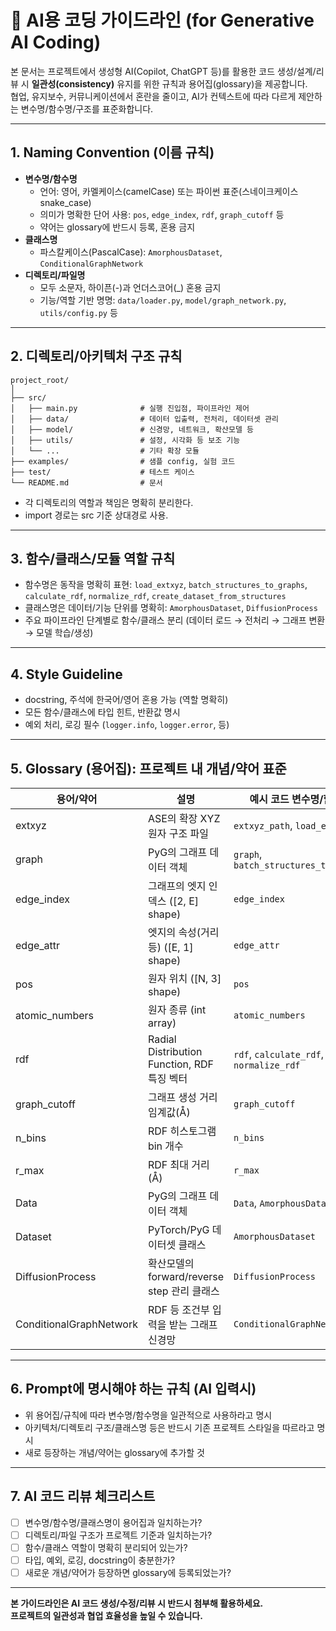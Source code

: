# 📐 AI용 코딩 가이드라인 (for Generative AI Coding)

본 문서는 프로젝트에서 생성형 AI(Copilot, ChatGPT 등)를 활용한 코드 생성/설계/리뷰 시 **일관성(consistency)** 유지를 위한 규칙과 용어집(glossary)을 제공합니다.  
협업, 유지보수, 커뮤니케이션에서 혼란을 줄이고, AI가 컨텍스트에 따라 다르게 제안하는 변수명/함수명/구조를 표준화합니다.

---

## 1. **Naming Convention (이름 규칙)**

- **변수명/함수명**
  - 언어: 영어, 카멜케이스(camelCase) 또는 파이썬 표준(스네이크케이스 snake_case)
  - 의미가 명확한 단어 사용: `pos`, `edge_index`, `rdf`, `graph_cutoff` 등
  - 약어는 glossary에 반드시 등록, 혼용 금지
- **클래스명**
  - 파스칼케이스(PascalCase): `AmorphousDataset`, `ConditionalGraphNetwork`
- **디렉토리/파일명**
  - 모두 소문자, 하이픈(-)과 언더스코어(_) 혼용 금지
  - 기능/역할 기반 명명: `data/loader.py`, `model/graph_network.py`, `utils/config.py` 등

---

## 2. **디렉토리/아키텍처 구조 규칙**

```
project_root/
│
├── src/
│   ├── main.py              # 실행 진입점, 파이프라인 제어
│   ├── data/                # 데이터 입출력, 전처리, 데이터셋 관리
│   ├── model/               # 신경망, 네트워크, 확산모델 등
│   ├── utils/               # 설정, 시각화 등 보조 기능
│   └── ...                  # 기타 확장 모듈
├── examples/                # 샘플 config, 실험 코드
├── test/                    # 테스트 케이스
└── README.md                # 문서
```
- 각 디렉토리의 역할과 책임은 명확히 분리한다.
- import 경로는 src 기준 상대경로 사용.

---

## 3. **함수/클래스/모듈 역할 규칙**

- 함수명은 동작을 명확히 표현: `load_extxyz`, `batch_structures_to_graphs`, `calculate_rdf`, `normalize_rdf`, `create_dataset_from_structures`
- 클래스명은 데이터/기능 단위를 명확히: `AmorphousDataset`, `DiffusionProcess`
- 주요 파이프라인 단계별로 함수/클래스 분리 (데이터 로드 → 전처리 → 그래프 변환 → 모델 학습/생성)

---

## 4. **Style Guideline**

- docstring, 주석에 한국어/영어 혼용 가능 (역할 명확히)
- 모든 함수/클래스에 타입 힌트, 반환값 명시
- 예외 처리, 로깅 필수 (`logger.info`, `logger.error`, 등)

---

## 5. **Glossary (용어집): 프로젝트 내 개념/약어 표준**

| 용어/약어         | 설명                                         | 예시 코드 변수명/함수명           |
|-------------------|----------------------------------------------|-----------------------------------|
| extxyz            | ASE의 확장 XYZ 원자 구조 파일                 | `extxyz_path`, `load_extxyz`      |
| graph             | PyG의 그래프 데이터 객체                     | `graph`, `batch_structures_to_graphs` |
| edge_index        | 그래프의 엣지 인덱스 ([2, E] shape)           | `edge_index`                      |
| edge_attr         | 엣지의 속성(거리 등) ([E, 1] shape)           | `edge_attr`                       |
| pos               | 원자 위치 ([N, 3] shape)                     | `pos`                             |
| atomic_numbers    | 원자 종류 (int array)                        | `atomic_numbers`                  |
| rdf               | Radial Distribution Function, RDF 특징 벡터   | `rdf`, `calculate_rdf`, `normalize_rdf` |
| graph_cutoff      | 그래프 생성 거리 임계값(Å)                    | `graph_cutoff`                    |
| n_bins            | RDF 히스토그램 bin 개수                       | `n_bins`                          |
| r_max             | RDF 최대 거리(Å)                              | `r_max`                           |
| Data              | PyG의 그래프 데이터 객체                      | `Data`, `AmorphousDataset`        |
| Dataset           | PyTorch/PyG 데이터셋 클래스                   | `AmorphousDataset`                |
| DiffusionProcess  | 확산모델의 forward/reverse step 관리 클래스   | `DiffusionProcess`                |
| ConditionalGraphNetwork | RDF 등 조건부 입력을 받는 그래프 신경망 | `ConditionalGraphNetwork`         |

---

## 6. **Prompt에 명시해야 하는 규칙 (AI 입력시)**

- 위 용어집/규칙에 따라 변수명/함수명을 일관적으로 사용하라고 명시
- 아키텍처/디렉토리 구조/클래스명 등은 반드시 기존 프로젝트 스타일을 따르라고 명시
- 새로 등장하는 개념/약어는 glossary에 추가할 것

---

## 7. **AI 코드 리뷰 체크리스트**

- [ ] 변수명/함수명/클래스명이 용어집과 일치하는가?
- [ ] 디렉토리/파일 구조가 프로젝트 기준과 일치하는가?
- [ ] 함수/클래스 역할이 명확히 분리되어 있는가?
- [ ] 타입, 예외, 로깅, docstring이 충분한가?
- [ ] 새로운 개념/약어가 등장하면 glossary에 등록되었는가?

---

**본 가이드라인은 AI 코드 생성/수정/리뷰 시 반드시 첨부해 활용하세요.  
프로젝트의 일관성과 협업 효율성을 높일 수 있습니다.**
